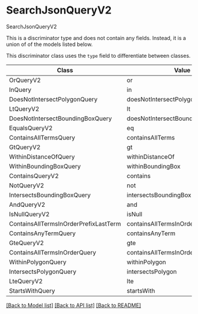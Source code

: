 # SearchJsonQueryV2

SearchJsonQueryV2

This is a discriminator type and does not contain any fields. Instead, it is a union
of of the models listed below.

This discriminator class uses the `type` field to differentiate between classes.

| Class | Value
| ------------ | -------------
OrQueryV2 | or
InQuery | in
DoesNotIntersectPolygonQuery | doesNotIntersectPolygon
LtQueryV2 | lt
DoesNotIntersectBoundingBoxQuery | doesNotIntersectBoundingBox
EqualsQueryV2 | eq
ContainsAllTermsQuery | containsAllTerms
GtQueryV2 | gt
WithinDistanceOfQuery | withinDistanceOf
WithinBoundingBoxQuery | withinBoundingBox
ContainsQueryV2 | contains
NotQueryV2 | not
IntersectsBoundingBoxQuery | intersectsBoundingBox
AndQueryV2 | and
IsNullQueryV2 | isNull
ContainsAllTermsInOrderPrefixLastTerm | containsAllTermsInOrderPrefixLastTerm
ContainsAnyTermQuery | containsAnyTerm
GteQueryV2 | gte
ContainsAllTermsInOrderQuery | containsAllTermsInOrder
WithinPolygonQuery | withinPolygon
IntersectsPolygonQuery | intersectsPolygon
LteQueryV2 | lte
StartsWithQuery | startsWith


[[Back to Model list]](../../../../README.md#models-v2-link) [[Back to API list]](../../../../README.md#apis-v2-link) [[Back to README]](../../../../README.md)
